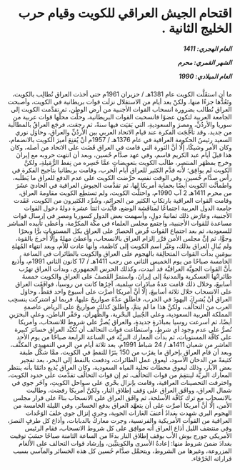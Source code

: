 <h1 dir="rtl">اقتحام الجيش العراقي للكويت وقيام حرب الخليج الثانية .</h1>

<h5 dir="rtl">العام الهجري:  1411

الشهر القمري: محرم

العام الميلادي: 1990</h5>

<p dir="rtl">ما أن استقَلَّت الكويت عام 1381هـ / حزيران 1961م حتى أخذت العراق تُطالِب بالكويت، وتَعُدُّها جزءًا منها، ولكنْ بعد أيام من الاستقلال نزلَت قوات بريطانية في الكويت، وأصبحت العراق تُطالب بضرورة انسحاب القوات الأجنبية من أرض الوطن، ثم تقدَّمت الكويت إلى الجامعة العربية لتكون عضوًا فانسحبت القوات البريطانية، وحلَّت محلَّها قوات عربية من سوريا والأردُنِّ، ومصرَ والسعوديةِ، التي بَقيَت فيها سنةً، ثم رجعَت، فرجَع العراقُ بالمطالَبة من جديد، وقد تأجَّجَت الفكرة عند قيام الاتحاد العربي بين الأردُنِّ والعراقِ، وحاوَل نوري السعيد رئيسُ الحكومة العراقية في عام 1376هـ / 1957م أنْ يُقنِعَ أميرَ الكويت بالانضمام، وكان الأمر وشيكًا، إلَّا أنَّ الثورة التي قامت في العراق قَضَت على الاتحاد من أصله، وكان هذا قبلَ أيام عبد الكريم قاسم، وفي عهد صدَّام حُسين، وبعد أن انتهت حروبه مع إيرانَ وخرج بمظهَر المنتصِر، طالَب الكويت بتعويضاتٍ عمَّا خَسِره من نِفط الرُّمَيلةِ، ولكنَّ الكويت لم يوافِق؛ لأنه قدَّم الكثير للعراق أيام الحرب، وقامت بريطانيا بتأجيج الفكرة في رأس صدَّام حُسين، وفي الوقت نفسِه حرَّضت الكويت على عدم الدفع للعراق ما يَطلُبه، واطمأنَّت الكويت أيضًا بحماية أمريكا لها، ثم تقدَّمت الجيوش العراقية في الحاديَ عشَرَ من محرم 1411هـ 2 آب 1990م، واحتلَّت الكويت، ولم تستطِع الكويت مقاومةَ العراق، وقامت القوات العراقية بارتكابِ الكثير من الجرائم، وشُرِّد الكثيرون من الكويت، عَقَدت جامعة الدول العربية اجتماعًا لمناقَشة الوضع، فأيَّدت اثنتا عشرة دولةً دخول القوات الأجنبية، وعارَض ذلك ثمانيةُ دولٍ، وأسهمت بعض الدول كسوريا ومصر في إرسال قوات مساعدة للقوات الأجنبية، واجتمع مجلس العلماء في مكَّة المكرَّمة، وأعطى تأييده المباشر للسعودية، ثم بعد اجتماع القوات فُرض الحصارُ على العراق بكل المستويات برًّا وبحرًا وجوًّا، ثم إنَّ مجلس الأمن قرَّر إلزام العراق بالانسحاب، وأُعطيَ مهلةً وإلَّا أُخرجَ بالقوة، ولم يُبالِ العراق بذلك، وغيَّر اسم الكويت إلى كاظمة، وأنها عادت للأم، وبعد انتهاء المُهلةِ بيومَينِ بدأت القوات المتحالِفة بالهجوم على العراق والكويت بالطائرات في الساعة الخامسة صباحًا من يوم الخميس الثاني من رجب 1411هـ / 17 كانون الثاني 1991م، وأُذيع بأنَّ القوات الجويَّة العراقيَّة قد أُبيدت، وكذلك الحرس الجمهوري، وبدأت العراق تهرُب طائراتُها العسكرية والمدنيةُ إلى إيرانَ، واستمرَّ القَصفُ على العراق والكويت خمسةَ أسابيعَ، وخلال ذلك قامت عدةُ مبادَرات سِلمية، آخِرُها كانت من روسيا، فوافَقَت العراق على الانسحاب خلال ثلاثة أسابيعَ، إلَّا أنَّ أمريكا أصرَّت على أسبوع واحد فقطْ، وحاوَل العراق أنْ يُشرِكَ اليهودَ في الحرب، فأطلَق عدَّةَ صواريخَ عليها، فربما لو اشتركت ينسحِب العرب منَ التحالُف، ولكنَّ هذا ما لم يتمَّ، وأطلقَ كذلك صواريخَ على الرياض عاصمةِ المملكة العربية السعودية، وعلى الجُبيل البحْرية، والظِّهران، وحَفْر الباطن، وعلى البحرَينِ أيضًا، ثم أسرعت روسيا بمبادَرةٍ جديدةٍ، والعراق يُصرُّ على شروط للانسحاب، وأمريكا تُصرُّ على عدم وجود أي شرطٍ، واستطاعت قوات التحالف أن تُكبِّد العراق خسائرَ كبيرة على كافَّة المستويات، ثم بدأت المعارك البريَّة في الساعة الرابعة صباحًا من يوم الأحد العاشر من شعبان 1411هـ / 24 شباط 1991م، بعد ثلاثة أيام من الرمي التمهيدي المكثَّف، وبعد أن قام العراق بإحراق ما يقرُب من 150 بئرًا للنفطِ في الكويت، ممَّا شكَّل طبقة كثيفةً من الدخان الأسود، ليعوق عمل الطائرات، ودفعت بالنفط إلى البحر، بعد تفجير بعض الآبار، وذلك ليعوق محطات تحلية المياه السعودية، وكان العراق يُذيع دائمًا بأنه ينتظر المعارك البريَّة لينتقِمَ من قوات التحالُف، ثم إن قوات التحالُف تقدَّمت على حدود الكويت، واخترقت التحصينات العراقية، وقامت بإنزال بحْري على سواحل الكويتِ، وآخَر جوي في شمال العراق، ووافَق العراق على وَقف إطلاق النار، ولكنَّ أمريكا رفضت، وطالبت بالانسحاب مع ترك كافَّة الأسلحة، ثم وافَق العراق على الانسحاب بناءً على قرار مجلس الأمن، إلَّا أنَّ أمريكا أصرَّت على أن يتعهَّد العراق بدفع الخسائر، وفي الليلة الخامسة من الهجوم البري شهِدت بغدادُ أعنفَ الغارات الجوية، وجرى إنزال جوي خلفَ الوَحْدات العراقية من القوات الأمريكية والفرنسية، وجرت معاركُ بالدبابات، وأذاع كل طرفٍ النصرَ، وفي منتصَف الليل أذاع العراق أنه موافِق على كل شروط الانسحاب، فقام الرئيس الأمريكي جورج بوش الأب بوقف إطلاق النار بدءًا من الساعة الثامنة صباحًا حسَبَ توقيت بغدادَ ضمنَ شروط منها: إعادةُ الأسرى والكويتيِّين، وإرشاد قوات التحالف على الألغام المزروعة، وغيرها من الشروط، ويتحمَّل صدَّام حُسين كل هذه الخسائر والمآسي بسبب قراراته الخَرْقاء.</p></br>
